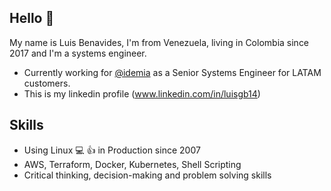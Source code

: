 ## Hello 👋

My name is Luis Benavides, I'm from Venezuela, living in Colombia since 2017 and I'm a systems engineer.

* Currently working for [@idemia](https://github.com/idemia) as a Senior Systems Engineer for LATAM customers.
* This is my linkedin profile (www.linkedin.com/in/luisgb14)

## Skills

* Using Linux 💻  👍 in Production since 2007
* AWS, Terraform, Docker, Kubernetes, Shell Scripting 
* Critical thinking, decision-making and problem solving skills

